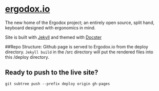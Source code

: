 # [ergodox.io](http://www.ergodox.io)
The new home of the Ergodox project; an entirely open source, split hand, keyboard designed with ergonomics in mind.

Site is built with [Jekyll](http://jekyllrb.com/) and themed with [Docster](http://digitalmindch.github.io/docster-jekyll-theme/)

##Repo Structure:
Github page is served to Ergodox.io from the deploy directory. `Jekyll build` in the /src directory will put the rendered files into this /deploy directory.

## Ready to push to the live site?
`git subtree push --prefix deploy origin gh-pages`
